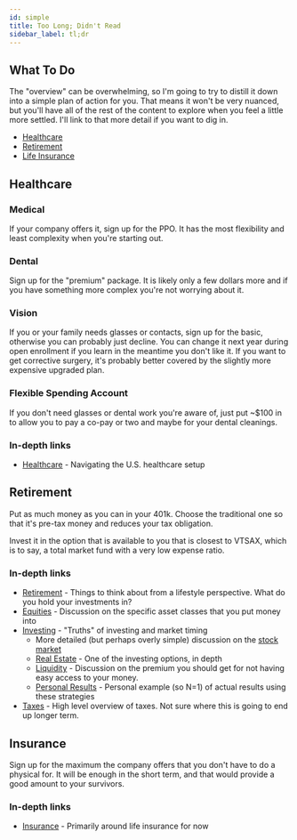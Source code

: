 ```yaml
---
id: simple
title: Too Long; Didn't Read
sidebar_label: tl;dr
---
```


## What To Do

The "overview" can be overwhelming, so I'm going to try to distill it down into a simple plan of action for you.  That means it won't be very nuanced, but you'll have all of the rest of the content to explore when you feel a little more settled.  I'll link to that more detail if you want to dig in.

* [Healthcare](simple.md#Healthcare)
* [Retirement](simple.md#Retirement)
* [Life Insurance](simple.md#Insurance)

## Healthcare

### Medical

If your company offers it, sign up for the PPO.  It has the most flexibility and least complexity when you're starting out.

### Dental

Sign up for the "premium" package.  It is likely only a few dollars more and if you have something more complex you're not worrying about it.  

### Vision

If you or your family needs glasses or contacts, sign up for the basic, otherwise you can probably just decline.  You can change it next year during open enrollment if you learn in the meantime you don't like it.  If you want to get corrective surgery, it's probably better covered by the slightly more expensive upgraded plan.

### Flexible Spending Account

If you don't need glasses or dental work you're aware of, just put ~$100 in to allow you to pay a co-pay or two and maybe for your dental cleanings.

### In-depth links
* [Healthcare](healthcare.md) - Navigating the U.S. healthcare setup

## Retirement

Put as much money as you can in your 401k.  Choose the traditional one so that it's pre-tax money and reduces your tax obligation.

Invest it in the option that is available to you that is closest to VTSAX, which is to say, a total market fund with a very low expense ratio.  

### In-depth links

* [Retirement](retirement.md) - Things to think about from a lifestyle perspective.  What do you hold your investments in?
* [Equities](equities.md) - Discussion on the specific asset classes that you put money into 
* [Investing](investing.md) - "Truths" of investing and market timing
     * More detailed (but perhaps overly simple) discussion on the [stock market](stock-market.md)
  * [Real Estate](realestate.md) - One of the investing options, in depth
  * [Liquidity](liquidity.md) - Discussion on the premium you should get for not having easy access to your money.
  * [Personal Results](results.md) - Personal example (so N=1) of actual results using these strategies
* [Taxes](Taxes/taxes.md) - High level overview of taxes.  Not sure where this is going to end up longer term.

## Insurance

Sign up for the maximum the company offers that you don't have to do a physical for.  It will be enough in the short term, and that would provide a good amount to your survivors.

### In-depth links

* [Insurance](insurance.md) - Primarily around life insurance for now
